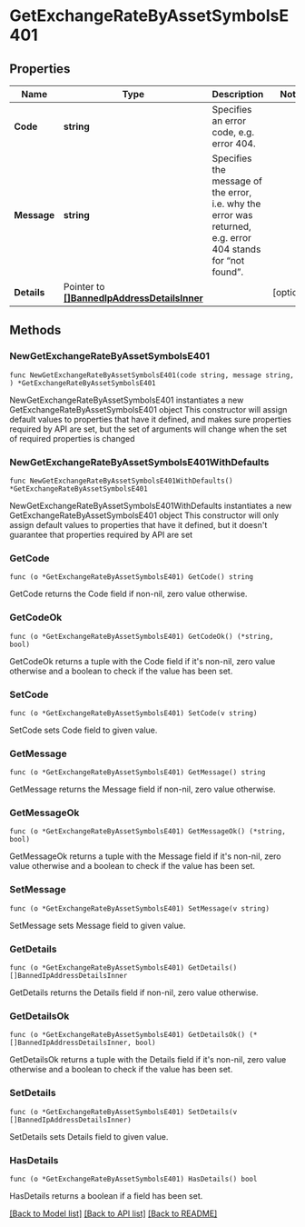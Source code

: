 # GetExchangeRateByAssetSymbolsE401

## Properties

Name | Type | Description | Notes
------------ | ------------- | ------------- | -------------
**Code** | **string** | Specifies an error code, e.g. error 404. | 
**Message** | **string** | Specifies the message of the error, i.e. why the error was returned, e.g. error 404 stands for “not found”. | 
**Details** | Pointer to [**[]BannedIpAddressDetailsInner**](BannedIpAddressDetailsInner.md) |  | [optional] 

## Methods

### NewGetExchangeRateByAssetSymbolsE401

`func NewGetExchangeRateByAssetSymbolsE401(code string, message string, ) *GetExchangeRateByAssetSymbolsE401`

NewGetExchangeRateByAssetSymbolsE401 instantiates a new GetExchangeRateByAssetSymbolsE401 object
This constructor will assign default values to properties that have it defined,
and makes sure properties required by API are set, but the set of arguments
will change when the set of required properties is changed

### NewGetExchangeRateByAssetSymbolsE401WithDefaults

`func NewGetExchangeRateByAssetSymbolsE401WithDefaults() *GetExchangeRateByAssetSymbolsE401`

NewGetExchangeRateByAssetSymbolsE401WithDefaults instantiates a new GetExchangeRateByAssetSymbolsE401 object
This constructor will only assign default values to properties that have it defined,
but it doesn't guarantee that properties required by API are set

### GetCode

`func (o *GetExchangeRateByAssetSymbolsE401) GetCode() string`

GetCode returns the Code field if non-nil, zero value otherwise.

### GetCodeOk

`func (o *GetExchangeRateByAssetSymbolsE401) GetCodeOk() (*string, bool)`

GetCodeOk returns a tuple with the Code field if it's non-nil, zero value otherwise
and a boolean to check if the value has been set.

### SetCode

`func (o *GetExchangeRateByAssetSymbolsE401) SetCode(v string)`

SetCode sets Code field to given value.


### GetMessage

`func (o *GetExchangeRateByAssetSymbolsE401) GetMessage() string`

GetMessage returns the Message field if non-nil, zero value otherwise.

### GetMessageOk

`func (o *GetExchangeRateByAssetSymbolsE401) GetMessageOk() (*string, bool)`

GetMessageOk returns a tuple with the Message field if it's non-nil, zero value otherwise
and a boolean to check if the value has been set.

### SetMessage

`func (o *GetExchangeRateByAssetSymbolsE401) SetMessage(v string)`

SetMessage sets Message field to given value.


### GetDetails

`func (o *GetExchangeRateByAssetSymbolsE401) GetDetails() []BannedIpAddressDetailsInner`

GetDetails returns the Details field if non-nil, zero value otherwise.

### GetDetailsOk

`func (o *GetExchangeRateByAssetSymbolsE401) GetDetailsOk() (*[]BannedIpAddressDetailsInner, bool)`

GetDetailsOk returns a tuple with the Details field if it's non-nil, zero value otherwise
and a boolean to check if the value has been set.

### SetDetails

`func (o *GetExchangeRateByAssetSymbolsE401) SetDetails(v []BannedIpAddressDetailsInner)`

SetDetails sets Details field to given value.

### HasDetails

`func (o *GetExchangeRateByAssetSymbolsE401) HasDetails() bool`

HasDetails returns a boolean if a field has been set.


[[Back to Model list]](../README.md#documentation-for-models) [[Back to API list]](../README.md#documentation-for-api-endpoints) [[Back to README]](../README.md)


